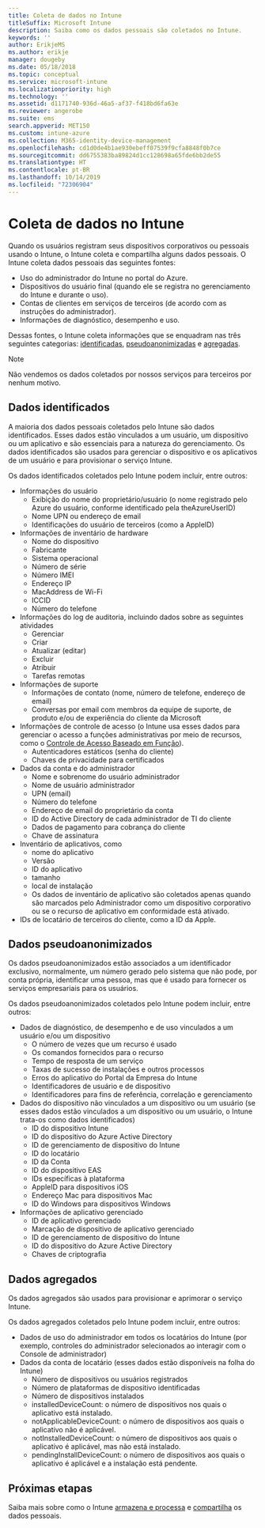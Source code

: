 ```yaml
---
title: Coleta de dados no Intune
titleSuffix: Microsoft Intune
description: Saiba como os dados pessoais são coletados no Intune.
keywords: ''
author: ErikjeMS
ms.author: erikje
manager: dougeby
ms.date: 05/18/2018
ms.topic: conceptual
ms.service: microsoft-intune
ms.localizationpriority: high
ms.technology: ''
ms.assetid: d1171740-936d-46a5-af37-f418bd6fa63e
ms.reviewer: angerobe
ms.suite: ems
search.appverid: MET150
ms.custom: intune-azure
ms.collection: M365-identity-device-management
ms.openlocfilehash: cd1d0de4b1ae930ebeff07539f9cfa8848f0b7ce
ms.sourcegitcommit: dd6755383ba89824d1cc128698a65fde6bb2de55
ms.translationtype: HT
ms.contentlocale: pt-BR
ms.lasthandoff: 10/14/2019
ms.locfileid: "72306904"
---
```

# <a name="data-collection-in-intune"></a>Coleta de dados no Intune

Quando os usuários registram seus dispositivos corporativos ou pessoais usando o Intune, o Intune coleta e compartilha alguns dados pessoais. O Intune coleta dados pessoais das seguintes fontes:

- Uso do administrador do Intune no portal do Azure.
- Dispositivos do usuário final (quando ele se registra no gerenciamento do Intune e durante o uso).
- Contas de clientes em serviços de terceiros (de acordo com as instruções do administrador).
- Informações de diagnóstico, desempenho e uso.

Dessas fontes, o Intune coleta informações que se enquadram nas três seguintes categorias: [identificadas](#identified-data), [pseudoanonimizadas](#pseudonymized-data) e [agregadas](#aggregated-data).

> [!NOTE]
> Não vendemos os dados coletados por nossos serviços para terceiros por nenhum motivo.

## <a name="identified-data"></a>Dados identificados

A maioria dos dados pessoais coletados pelo Intune são dados identificados. Esses dados estão vinculados a um usuário, um dispositivo ou um aplicativo e são essenciais para a natureza do gerenciamento. Os dados identificados são usados para gerenciar o dispositivo e os aplicativos de um usuário e para provisionar o serviço Intune.

Os dados identificados coletados pelo Intune podem incluir, entre outros: 

- Informações do usuário
  - Exibição do nome do proprietário/usuário (o nome registrado pelo Azure do usuário, conforme identificado pela theAzureUserID)
  - Nome UPN ou endereço de email
  - Identificações do usuário de terceiros (como a AppleID)
- Informações de inventário de hardware
  - Nome do dispositivo
  - Fabricante
  - Sistema operacional
  - Número de série
  - Número IMEI
  - Endereço IP
  - MacAddress de Wi-Fi
  - ICCID
  - Número do telefone
- Informações do log de auditoria, incluindo dados sobre as seguintes atividades
  - Gerenciar
  - Criar
  - Atualizar (editar)
  - Excluir
  - Atribuir
  - Tarefas remotas
- Informações de suporte
  - Informações de contato (nome, número de telefone, endereço de email)
  - Conversas por email com membros da equipe de suporte, de produto e/ou de experiência do cliente da Microsoft
- Informações de controle de acesso (o Intune usa esses dados para gerenciar o acesso a funções administrativas por meio de recursos, como o [Controle de Acesso Baseado em Função](../fundamentals/role-based-access-control.md)).
  - Autenticadores estáticos (senha do cliente)
  - Chaves de privacidade para certificados 
- Dados da conta e do administrador
  - Nome e sobrenome do usuário administrador
  - Nome de usuário administrador
  - UPN (email)
  - Número do telefone
  - Endereço de email do proprietário da conta
  - ID do Active Directory de cada administrador de TI do cliente
  - Dados de pagamento para cobrança do cliente
  - Chave de assinatura
- Inventário de aplicativos, como
  - nome do aplicativo
  - Versão
  - ID do aplicativo
  - tamanho
  - local de instalação
  - Os dados de inventário de aplicativo são coletados apenas quando são marcados pelo Administrador como um dispositivo corporativo ou se o recurso de aplicativo em conformidade está ativado.  
- IDs de locatário de terceiros do cliente, como a ID da Apple. 

## <a name="pseudonymized-data"></a>Dados pseudoanonimizados

Os dados pseudoanonimizados estão associados a um identificador exclusivo, normalmente, um número gerado pelo sistema que não pode, por conta própria, identificar uma pessoa, mas que é usado para fornecer os serviços empresariais para os usuários. 

Os dados pseudoanonimizados coletados pelo Intune podem incluir, entre outros: 

- Dados de diagnóstico, de desempenho e de uso vinculados a um usuário e/ou um dispositivo
  - O número de vezes que um recurso é usado
  - Os comandos fornecidos para o recurso
  - Tempo de resposta de um serviço
  - Taxas de sucesso de instalações e outros processos
  - Erros do aplicativo do Portal da Empresa do Intune
  - Identificadores de usuário e de dispositivo
  - Identificadores para fins de referência, correlação e gerenciamento 
- Dados do dispositivo não vinculados a um dispositivo ou um usuário (se esses dados estão vinculados a um dispositivo ou um usuário, o Intune trata-os como dados identificados)
  - ID do dispositivo Intune
  - ID do dispositivo do Azure Active Directory
  - ID de gerenciamento de dispositivo do Intune
  - ID do locatário
  - ID da Conta
  - ID do dispositivo EAS
  - IDs específicas à plataforma
  - AppleID para dispositivos iOS
  - Endereço Mac para dispositivos Mac
  - ID do Windows para dispositivos Windows
- Informações de aplicativo gerenciado
  - ID de aplicativo gerenciado
  - Marcação de dispositivo de aplicativo gerenciado
  - ID de gerenciamento de dispositivo do Intune
  - ID do dispositivo do Azure Active Directory
  - Chaves de criptografia

## <a name="aggregated-data"></a>Dados agregados

Os dados agregados são usados para provisionar e aprimorar o serviço Intune. 

Os dados agregados coletados pelo Intune podem incluir, entre outros: 

- Dados de uso do administrador em todos os locatários do Intune (por exemplo, controles do administrador selecionados ao interagir com o Console de administrador)
- Dados da conta de locatário (esses dados estão disponíveis na folha do Intune)
  - Número de dispositivos ou usuários registrados
  - Número de plataformas de dispositivo identificadas  
  - Número de dispositivos instalados
  - installedDeviceCount: o número de dispositivos nos quais o aplicativo está instalado.
  - notApplicableDeviceCount: o número de dispositivos aos quais o aplicativo não é aplicável.
  - notInstalledDeviceCount: o número de dispositivos aos quais o aplicativo é aplicável, mas não está instalado.
  - pendingInstallDeviceCount: o número de dispositivos aos quais o aplicativo é aplicável e a instalação está pendente.

## <a name="next-steps"></a>Próximas etapas

Saiba mais sobre como o Intune [armazena e processa](privacy-data-store-process.md) e [compartilha](privacy-data-secure-share.md) os dados pessoais. 

